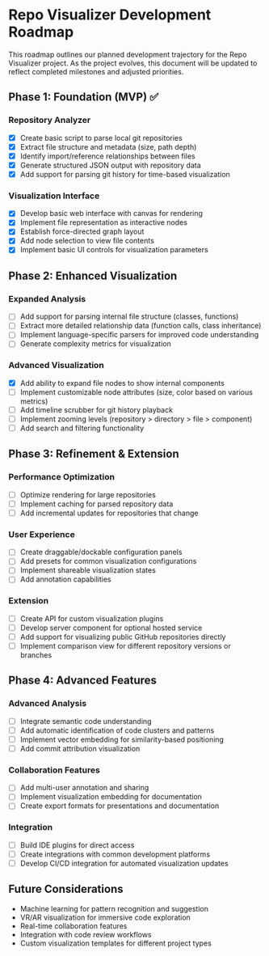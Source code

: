 # Repo Visualizer Development Roadmap

This roadmap outlines our planned development trajectory for the Repo Visualizer project. As the project evolves, this document will be updated to reflect completed milestones and adjusted priorities.

## Phase 1: Foundation (MVP) ✅

### Repository Analyzer
- [x] Create basic script to parse local git repositories
- [x] Extract file structure and metadata (size, path depth)
- [x] Identify import/reference relationships between files
- [x] Generate structured JSON output with repository data
- [x] Add support for parsing git history for time-based visualization

### Visualization Interface
- [x] Develop basic web interface with canvas for rendering
- [x] Implement file representation as interactive nodes
- [x] Establish force-directed graph layout
- [x] Add node selection to view file contents
- [x] Implement basic UI controls for visualization parameters

## Phase 2: Enhanced Visualization

### Expanded Analysis
- [ ] Add support for parsing internal file structure (classes, functions)
- [ ] Extract more detailed relationship data (function calls, class inheritance)
- [ ] Implement language-specific parsers for improved code understanding
- [ ] Generate complexity metrics for visualization

### Advanced Visualization
- [x] Add ability to expand file nodes to show internal components
- [ ] Implement customizable node attributes (size, color based on various metrics)
- [ ] Add timeline scrubber for git history playback
- [ ] Implement zooming levels (repository > directory > file > component)
- [ ] Add search and filtering functionality

## Phase 3: Refinement & Extension

### Performance Optimization
- [ ] Optimize rendering for large repositories
- [ ] Implement caching for parsed repository data
- [ ] Add incremental updates for repositories that change

### User Experience
- [ ] Create draggable/dockable configuration panels
- [ ] Add presets for common visualization configurations
- [ ] Implement shareable visualization states
- [ ] Add annotation capabilities

### Extension
- [ ] Create API for custom visualization plugins
- [ ] Develop server component for optional hosted service
- [ ] Add support for visualizing public GitHub repositories directly
- [ ] Implement comparison view for different repository versions or branches

## Phase 4: Advanced Features

### Advanced Analysis
- [ ] Integrate semantic code understanding
- [ ] Add automatic identification of code clusters and patterns
- [ ] Implement vector embedding for similarity-based positioning
- [ ] Add commit attribution visualization

### Collaboration Features
- [ ] Add multi-user annotation and sharing
- [ ] Implement visualization embedding for documentation
- [ ] Create export formats for presentations and documentation

### Integration
- [ ] Build IDE plugins for direct access
- [ ] Create integrations with common development platforms
- [ ] Develop CI/CD integration for automated visualization updates

## Future Considerations

- Machine learning for pattern recognition and suggestion
- VR/AR visualization for immersive code exploration
- Real-time collaboration features
- Integration with code review workflows
- Custom visualization templates for different project types
